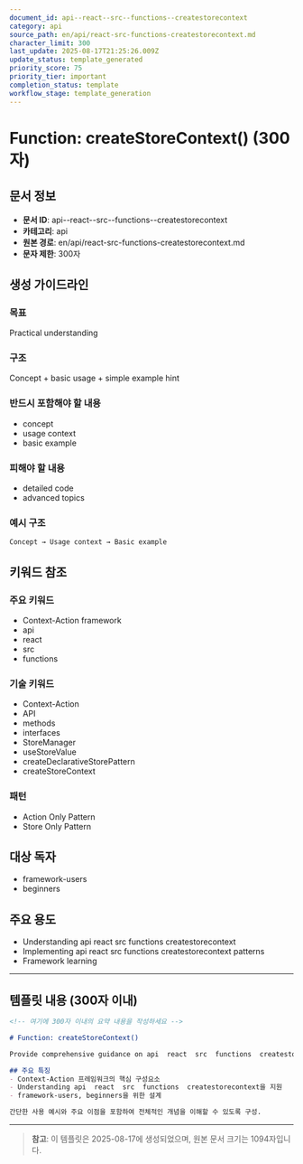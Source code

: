 ```yaml
---
document_id: api--react--src--functions--createstorecontext
category: api
source_path: en/api/react-src-functions-createstorecontext.md
character_limit: 300
last_update: 2025-08-17T21:25:26.009Z
update_status: template_generated
priority_score: 75
priority_tier: important
completion_status: template
workflow_stage: template_generation
---
```


# Function: createStoreContext() (300자)

## 문서 정보
- **문서 ID**: api--react--src--functions--createstorecontext
- **카테고리**: api
- **원본 경로**: en/api/react-src-functions-createstorecontext.md
- **문자 제한**: 300자

## 생성 가이드라인

### 목표
Practical understanding

### 구조
Concept + basic usage + simple example hint

### 반드시 포함해야 할 내용
- concept
- usage context
- basic example

### 피해야 할 내용  
- detailed code
- advanced topics

### 예시 구조
```
Concept → Usage context → Basic example
```

## 키워드 참조

### 주요 키워드
- Context-Action framework
- api
- react
- src
- functions

### 기술 키워드
- Context-Action
- API
- methods
- interfaces
- StoreManager
- useStoreValue
- createDeclarativeStorePattern
- createStoreContext

### 패턴
- Action Only Pattern
- Store Only Pattern

## 대상 독자
- framework-users
- beginners

## 주요 용도
- Understanding api  react  src  functions  createstorecontext
- Implementing api  react  src  functions  createstorecontext patterns
- Framework learning

---

## 템플릿 내용 (300자 이내)

```markdown
<!-- 여기에 300자 이내의 요약 내용을 작성하세요 -->

# Function: createStoreContext()

Provide comprehensive guidance on api  react  src  functions  createstorecontext

## 주요 특징
- Context-Action 프레임워크의 핵심 구성요소
- Understanding api  react  src  functions  createstorecontext을 지원
- framework-users, beginners을 위한 설계

간단한 사용 예시와 주요 이점을 포함하여 전체적인 개념을 이해할 수 있도록 구성.
```

---

> **참고**: 이 템플릿은 2025-08-17에 생성되었으며, 
> 원본 문서 크기는 1094자입니다.
